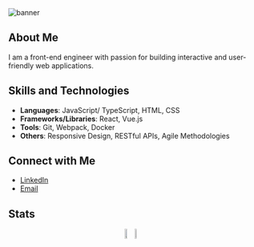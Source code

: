 <img src="https://cloud.newatlantic.vn/apps/files_sharing/publicpreview/gYsy3ppisgNfypZ?x=2560&y=1077&a=true&file=banner.webp&scalingup=0" alt="banner"/>

## About Me

I am a front-end engineer with passion for building interactive and user-friendly web applications.

## Skills and Technologies

- **Languages**: JavaScript/ TypeScript, HTML, CSS
- **Frameworks/Libraries**: React, Vue.js
- **Tools**: Git, Webpack, Docker
- **Others**: Responsive Design, RESTful APIs, Agile Methodologies

## Connect with Me

- [LinkedIn](https://www.linkedin.com/in/namtrhg/)
- [Email](mailto:namtrhg@gmail.com)

## Stats
<div style="display: flex; justify-content: center; align-items: center; flex-wrap: wrap;">
  <a href="https://github.com/anuraghazra/github-readme-stats">
    <img src="https://github-readme-stats.vercel.app/api?username=namtrhg&show_icons=true&theme=radical" style="height: auto; width: 50%;" />
  </a>
  <a href="https://github.com/anuraghazra/github-readme-stats">
    <img src="https://github-readme-stats.vercel.app/api/top-langs/?username=namtrhg&layout=compact&theme=radical" style="height: auto; width: 45%;" />
  </a>
</div>
